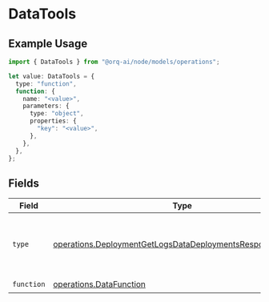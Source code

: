 # DataTools

## Example Usage

```typescript
import { DataTools } from "@orq-ai/node/models/operations";

let value: DataTools = {
  type: "function",
  function: {
    name: "<value>",
    parameters: {
      type: "object",
      properties: {
        "key": "<value>",
      },
    },
  },
};
```

## Fields

| Field                                                                                                                                    | Type                                                                                                                                     | Required                                                                                                                                 | Description                                                                                                                              |
| ---------------------------------------------------------------------------------------------------------------------------------------- | ---------------------------------------------------------------------------------------------------------------------------------------- | ---------------------------------------------------------------------------------------------------------------------------------------- | ---------------------------------------------------------------------------------------------------------------------------------------- |
| `type`                                                                                                                                   | [operations.DeploymentGetLogsDataDeploymentsResponse200Type](../../models/operations/deploymentgetlogsdatadeploymentsresponse200type.md) | :heavy_check_mark:                                                                                                                       | The type of the tool. Currently, only `function` is supported.                                                                           |
| `function`                                                                                                                               | [operations.DataFunction](../../models/operations/datafunction.md)                                                                       | :heavy_check_mark:                                                                                                                       | N/A                                                                                                                                      |